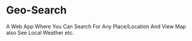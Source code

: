 # Geo-Search
A Web App Where You Can Search For Any Place/Location And View Map also See Local Weather etc. 
